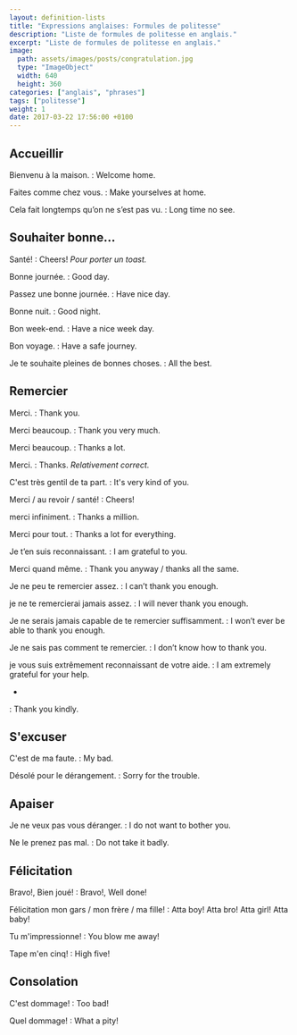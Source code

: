 ```yaml
---
layout: definition-lists
title: "Expressions anglaises: Formules de politesse"
description: "Liste de formules de politesse en anglais."
excerpt: "Liste de formules de politesse en anglais."
image:
  path: assets/images/posts/congratulation.jpg
  type: "ImageObject"
  width: 640
  height: 360
categories: ["anglais", "phrases"]
tags: ["politesse"]
weight: 1
date: 2017-03-22 17:56:00 +0100
---
```


## Accueillir

Bienvenu à la maison.
: Welcome home.

Faites comme chez vous.
: Make yourselves at home.

Cela fait longtemps qu’on ne s’est pas vu.
: Long time no see.


## Souhaiter bonne…

Santé!
: Cheers!
*Pour porter un toast.*

Bonne journée.
: Good day.

Passez une bonne journée.
: Have nice day.

Bonne nuit.
: Good night.

Bon week-end.
: Have a nice week day.

Bon voyage.
: Have a safe journey.

Je te souhaite pleines de bonnes choses.
: All the best.


## Remercier

Merci.
: Thank you.

Merci beaucoup.
: Thank you very much.

Merci beaucoup.
: Thanks a lot.

Merci.
: Thanks.
*Relativement correct.*

C'est très gentil de ta part.
: It's very kind of you.

Merci / au revoir / santé!
: Cheers!

merci infiniment.
: Thanks a million.

Merci pour tout.
: Thanks a lot for everything.

Je t’en suis reconnaissant.
: I am grateful to you.

Merci quand même.
: Thank you anyway / thanks all the same.

Je ne peu te remercier assez.
: I can’t thank you enough.

je ne te remercierai jamais assez.
: I will never thank you enough.

Je ne serais jamais capable de te remercier suffisamment.
: I won’t ever be able to thank you enough.

Je ne sais pas comment te remercier.
: I don’t know how to thank you.

je vous suis extrêmement reconnaissant de votre aide.
: I am extremely grateful for your help.

-
: Thank you kindly.



## S'excuser

C'est de ma faute.
: My bad.

Désolé pour le dérangement.
: Sorry for the trouble.


## Apaiser

Je ne veux pas vous déranger.
: I do not want to bother you.

Ne le prenez pas mal.
: Do not take it badly.


## Félicitation

Bravo!, Bien joué!
: Bravo!, Well done!

Félicitation mon gars / mon frère / ma fille!
: Atta boy! Atta bro! Atta girl! Atta baby!

Tu m'impressionne!
: You blow me away!

Tape m'en cinq!
: High five!


## Consolation

C'est dommage!
: Too bad!

Quel dommage!
: What a pity!
